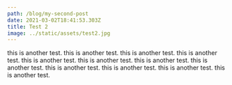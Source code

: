 ```yaml
---
path: /blog/my-second-post
date: 2021-03-02T18:41:53.303Z
title: Test 2
image: ../static/assets/test2.jpg
---
```

this is another test. this is another test. this is another test.
this is another test. this is another test. this is another test.
this is another test. this is another test. this is another test.
this is another test. this is another test. this is another test.
